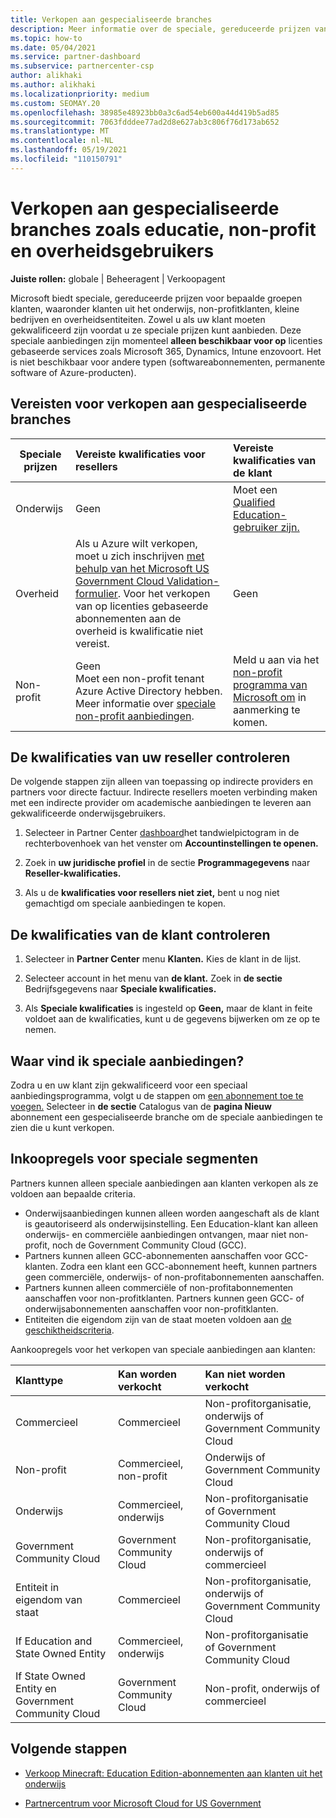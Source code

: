 ```yaml
---
title: Verkopen aan gespecialiseerde branches
description: Meer informatie over de speciale, gereduceerde prijzen van Microsoft voor bepaalde klantgroepen, waaronder klanten uit het onderwijs, non-profitklanten en overheidsgebruikers.
ms.topic: how-to
ms.date: 05/04/2021
ms.service: partner-dashboard
ms.subservice: partnercenter-csp
author: alikhaki
ms.author: alikhaki
ms.localizationpriority: medium
ms.custom: SEOMAY.20
ms.openlocfilehash: 38985e48923bb0a3c6ad54eb600a44d419b5ad85
ms.sourcegitcommit: 7063fdddee77ad2d8e627ab3c806f76d173ab652
ms.translationtype: MT
ms.contentlocale: nl-NL
ms.lasthandoff: 05/19/2021
ms.locfileid: "110150791"
---
```

# <a name="sell-to-specialized-industries-like-education-non-profit-and-government-users"></a>Verkopen aan gespecialiseerde branches zoals educatie, non-profit en overheidsgebruikers

**Juiste rollen:** globale | Beheeragent | Verkoopagent

Microsoft biedt speciale, gereduceerde prijzen voor bepaalde groepen klanten, waaronder klanten uit het onderwijs, non-profitklanten, kleine bedrijven en overheidsentiteiten. Zowel u als uw klant moeten gekwalificeerd zijn voordat u ze speciale prijzen kunt aanbieden. Deze speciale aanbiedingen zijn momenteel **alleen beschikbaar voor op** licenties gebaseerde services zoals Microsoft 365, Dynamics, Intune enzovoort. Het is niet beschikbaar voor andere typen (softwareabonnementen, permanente software of Azure-producten).

## <a name="requirements-to-sell-to-specialized-industries"></a>Vereisten voor verkopen aan gespecialiseerde branches

|**Speciale prijzen**   |**Vereiste kwalificaties voor resellers**   |**Vereiste kwalificaties van de klant**   |
|----------------------------|:---------------------------------|:------------------------------------------|
|Onderwijs   |Geen   | Moet een [Qualified Education-gebruiker zijn.](https://www.microsoftvolumelicensing.com/DocumentSearch.aspx?Mode=3&DocumentTypeId=7)   |
|Overheid   |Als u Azure wilt verkopen, moet u zich inschrijven [met behulp van het Microsoft US Government Cloud Validation-formulier](https://azuregov.microsoft.com/csp). Voor het verkopen van op licenties gebaseerde abonnementen aan de overheid is kwalificatie niet vereist.|   Geen|
|Non-profit  |Geen<br/> Moet een non-profit tenant Azure Active Directory hebben.<br/> Meer informatie over [speciale non-profit aanbiedingen](https://assetsprod.microsoft.com/mpn/nonprofit-skus-in-csp-faq.pdf).   |Meld u aan via het [non-profit programma van Microsoft om](https://nonprofit.microsoft.com/#/register) in aanmerking te komen.   |

## <a name="check-your-reseller-qualifications"></a>De kwalificaties van uw reseller controleren

De volgende stappen zijn alleen van toepassing op indirecte providers en partners voor directe factuur. Indirecte resellers moeten verbinding maken met een indirecte provider om academische aanbiedingen te leveren aan gekwalificeerde onderwijsgebruikers.

1. Selecteer in Partner Center [dashboard](https://partner.microsoft.com/dashboard)het tandwielpictogram in de rechterbovenhoek van het venster om **Accountinstellingen te openen.**

2. Zoek in **uw juridische profiel** in de sectie **Programmagegevens** naar **Reseller-kwalificaties.**

3. Als u de **kwalificaties voor resellers niet ziet,** bent u nog niet gemachtigd om speciale aanbiedingen te kopen.

## <a name="check-the-customer-qualifications"></a>De kwalificaties van de klant controleren

1. Selecteer in **Partner Center** menu **Klanten.** Kies de klant in de lijst.

2. Selecteer account in het menu van **de klant.** Zoek in **de sectie** Bedrijfsgegevens naar **Speciale kwalificaties.**

3. Als **Speciale kwalificaties** is ingesteld op **Geen,** maar de klant  in feite voldoet aan de kwalificaties, kunt u de gegevens bijwerken om ze op te nemen.

## <a name="where-to-find-special-offers"></a>Waar vind ik speciale aanbiedingen?

Zodra u en uw klant zijn gekwalificeerd voor een speciaal aanbiedingsprogramma, volgt u de stappen om [een abonnement toe te voegen.](create-a-new-subscription.md) Selecteer in **de sectie** Catalogus van de **pagina Nieuw** abonnement een gespecialiseerde branche om de speciale aanbiedingen te zien die u kunt verkopen.

## <a name="purchase-rules-for-special-segments"></a>Inkoopregels voor speciale segmenten

Partners kunnen alleen speciale aanbiedingen aan klanten verkopen als ze voldoen aan bepaalde criteria. 

- Onderwijsaanbiedingen kunnen alleen worden aangeschaft als de klant is geautoriseerd als onderwijsinstelling. Een Education-klant kan alleen onderwijs- en commerciële aanbiedingen ontvangen, maar niet non-profit, noch de Government Community Cloud (GCC).
- Partners kunnen alleen GCC-abonnementen aanschaffen voor GCC-klanten. Zodra een klant een GCC-abonnement heeft, kunnen partners geen commerciële, onderwijs- of non-profitabonnementen aanschaffen.
- Partners kunnen alleen commerciële of non-profitabonnementen aanschaffen voor non-profitklanten. Partners kunnen geen GCC- of onderwijsabonnementen aanschaffen voor non-profitklanten.
- Entiteiten die eigendom zijn van de staat moeten voldoen aan [de geschiktheidscriteria](https://www.microsoft.com/legal/compliance/anticorruption/criteria).

Aankoopregels voor het verkopen van speciale aanbiedingen aan klanten:

|**Klanttype**   |**Kan worden verkocht**   |**Kan niet worden verkocht**   |
|:----------------------------|:---------------------------------|:------------------------------------------|
| Commercieel |Commercieel | Non-profitorganisatie, onderwijs of Government Community Cloud |
| Non-profit |Commercieel, non-profit | Onderwijs of Government Community Cloud |
| Onderwijs |Commercieel, onderwijs | Non-profitorganisatie of Government Community Cloud |
| Government Community Cloud |Government Community Cloud | Non-profitorganisatie, onderwijs of commercieel |
| Entiteit in eigendom van staat  | Commercieel  | Non-profitorganisatie, onderwijs of Government Community Cloud  |
| If Education and State Owned Entity | Commercieel, onderwijs | Non-profitorganisatie of Government Community Cloud |
| If State Owned Entity en Government Community Cloud | Government Community Cloud | Non-profit, onderwijs of commercieel |

## <a name="next-steps"></a>Volgende stappen

- [Verkoop Minecraft: Education Edition-abonnementen aan klanten uit het onderwijs](minecraft-subscriptions.md)

- [Partnercentrum voor Microsoft Cloud for US Government](partner-center-for-microsoft-us-govt-cloud.md)
